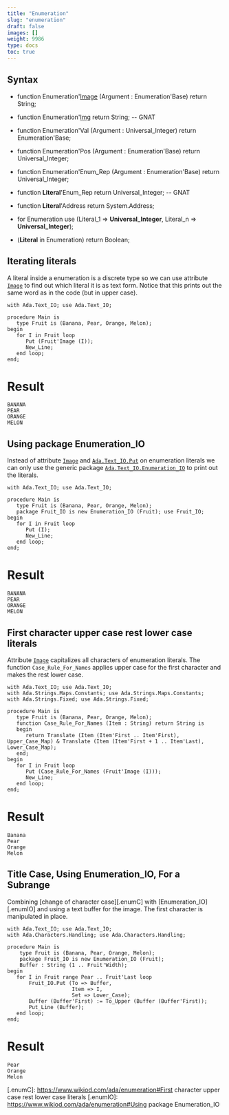```yaml
---
title: "Enumeration"
slug: "enumeration"
draft: false
images: []
weight: 9986
type: docs
toc: true
---
```


## Syntax
- function Enumeration'[Image][1] (Argument : Enumeration'Base) return String;
- function Enumeration'[Img][2] return String; -- GNAT
- function Enumeration'Val (Argument : Universal_Integer) return Enumeration'Base;
- function Enumeration'Pos (Argument : Enumeration'Base) return Universal_Integer;
- function Enumeration'Enum_Rep (Argument : Enumeration'Base) return Universal_Integer;
- function __Literal__'Enum_Rep return Universal_Integer; -- GNAT
- function __Literal__'Address return System.Address;
- for Enumeration use (Literal_1 => __Universal_Integer__, Literal_n => __Universal_Integer__);
- (__Literal__ in Enumeration) return Boolean;


  [1]: https://www.wikiod.com/ada/attribute-image
  [2]: https://www.wikiod.com/ada

## Iterating literals
A literal inside a enumeration is a discrete type so we can use attribute [`Image`][1]  to find out which literal it is as text form. Notice that this prints out the same word as in the code (but in upper case).

    with Ada.Text_IO; use Ada.Text_IO;
    
    procedure Main is
       type Fruit is (Banana, Pear, Orange, Melon);
    begin
       for I in Fruit loop
          Put (Fruit'Image (I));
          New_Line;
       end loop;
    end;

# Result

    BANANA
    PEAR
    ORANGE
    MELON

  [1]: https://www.wikiod.com/ada/attribute-image

## Using package Enumeration_IO
Instead of attribute [`Image`][1] and [`Ada.Text_IO.Put`][3] on enumeration literals we can only use the generic package [`Ada.Text_IO.Enumeration_IO`][4] to print out the literals.

    with Ada.Text_IO; use Ada.Text_IO;
    
    procedure Main is
       type Fruit is (Banana, Pear, Orange, Melon);
       package Fruit_IO is new Enumeration_IO (Fruit); use Fruit_IO;
    begin
       for I in Fruit loop
          Put (I);
          New_Line;
       end loop;
    end;
# Result

    BANANA
    PEAR
    ORANGE
    MELON

  [1]: https://www.wikiod.com/ada/attribute-image
  [2]: https://www.wikiod.com/ada
  [3]: http://www.adaic.org/resources/add_content/standards/05rm/html/RM-A-10-1.html
  [4]: http://www.adaic.org/resources/add_content/standards/05aarm/html/AA-A-10-10.html

## First character upper case rest lower case literals
Attribute [`Image`][1] capitalizes all characters of enumeration literals. The function `Case_Rule_For_Names` applies upper case for the first character and makes the rest lower case.

    with Ada.Text_IO; use Ada.Text_IO;
    with Ada.Strings.Maps.Constants; use Ada.Strings.Maps.Constants;
    with Ada.Strings.Fixed; use Ada.Strings.Fixed;
    
    procedure Main is
       type Fruit is (Banana, Pear, Orange, Melon);
       function Case_Rule_For_Names (Item : String) return String is
       begin
          return Translate (Item (Item'First .. Item'First), Upper_Case_Map) & Translate (Item (Item'First + 1 .. Item'Last), Lower_Case_Map);
       end;
    begin
       for I in Fruit loop
          Put (Case_Rule_For_Names (Fruit'Image (I)));
          New_Line;
       end loop;
    end;

# Result

    Banana
    Pear
    Orange
    Melon


  [1]: https://www.wikiod.com/ada/attribute-image

## Title Case, Using Enumeration_IO, For a Subrange
Combining [change of character case][.enumC] with [Enumeration_IO][.enumIO] and using a text buffer for the image. The first character is manipulated in place.

    with Ada.Text_IO; use Ada.Text_IO;
    with Ada.Characters.Handling; use Ada.Characters.Handling;

    procedure Main is
        type Fruit is (Banana, Pear, Orange, Melon);
        package Fruit_IO is new Enumeration_IO (Fruit);
        Buffer : String (1 .. Fruit'Width);
    begin
       for I in Fruit range Pear .. Fruit'Last loop
           Fruit_IO.Put (To => Buffer,
                         Item => I,
                         Set => Lower_Case);
           Buffer (Buffer'First) := To_Upper (Buffer (Buffer'First));
           Put_Line (Buffer);
       end loop;
    end;

# Result

    Pear  
    Orange
    Melon 

  [.enumC]: https://www.wikiod.com/ada/enumeration#First character upper case rest lower case literals 
  [.enumIO]: https://www.wikiod.com/ada/enumeration#Using package Enumeration_IO

